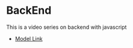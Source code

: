 # BackEnd

This is a video series on backend with javascript

- [Model Link](https://app.eraser.io/workspace/YtPqZ1VogxGy1jzIDkzj?origin=share)
